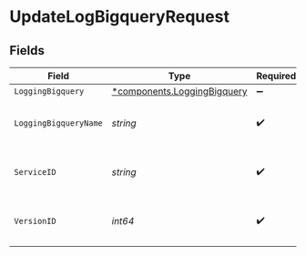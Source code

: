 # UpdateLogBigqueryRequest


## Fields

| Field                                                                     | Type                                                                      | Required                                                                  | Description                                                               | Example                                                                   |
| ------------------------------------------------------------------------- | ------------------------------------------------------------------------- | ------------------------------------------------------------------------- | ------------------------------------------------------------------------- | ------------------------------------------------------------------------- |
| `LoggingBigquery`                                                         | [*components.LoggingBigquery](../../models/components/loggingbigquery.md) | :heavy_minus_sign:                                                        | N/A                                                                       |                                                                           |
| `LoggingBigqueryName`                                                     | *string*                                                                  | :heavy_check_mark:                                                        | The name for the real-time logging configuration.                         | test-log-endpoint                                                         |
| `ServiceID`                                                               | *string*                                                                  | :heavy_check_mark:                                                        | Alphanumeric string identifying the service.                              | SU1Z0isxPaozGVKXdv0eY                                                     |
| `VersionID`                                                               | *int64*                                                                   | :heavy_check_mark:                                                        | Integer identifying a service version.                                    | 1                                                                         |